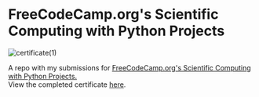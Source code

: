 # FreeCodeCamp.org's Scientific Computing with Python Projects

![certificate(1)](https://github.com/ezratweaver/py4e-finals/assets/101545981/6aa53587-cb98-4e56-a076-efe8e9adc2d4)


A repo with my submissions for [FreeCodeCamp.org's Scientific Computing with Python Projects.](https://www.freecodecamp.org/learn/scientific-computing-with-python/#python-for-everybody)<br /> View the completed certificate [here](https://freecodecamp.org/certification/fcc33e06575-2d3b-4a1d-a35a-61b49028f45e/scientific-computing-with-python-v7  "here").





